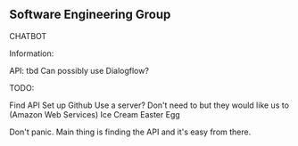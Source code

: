 Software Engineering Group
-------
CHATBOT

Information:

API: tbd
Can possibly use Dialogflow?

TODO:

Find API
Set up Github
Use a server? Don't need to but they would like us to (Amazon Web Services)
Ice Cream Easter Egg

Don't panic. Main thing is finding the API and it's easy from there.

